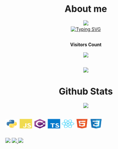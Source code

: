 <h1 align="center">About me</h1>
<div align="center">
  <img src="https://capsule-render.vercel.app/api?type=waving&color=radical&height=80&section=main&width=100"/>
</div>
<div align="center">
  <a href="https://git.io/typing-svg">
    <img src="https://readme-typing-svg.herokuapp.com?font=Fira+Code&weight=500&pause=1000&color=FFFFFF&vCenter=true&width=500&lines=Hello+everyone%2C+I'm+Higor+Padilha;+I'm+a+Beginner+Software+Developer" alt="Typing SVG" />
  </a>
</div>
<div align="center">
  <br><p align="center"><b>Visitors Count</b></p>  
  <!-- Mudando a cor para um estilo mais vibrante -->
  <p align="center"><img align="center" src="https://profile-counter.glitch.me/higorvitorpadilha/count.svg?color=radical" /></p> 
  <br>
</div>
<div align="center">
  <img src="https://capsule-render.vercel.app/api?type=waving&color=radical&height=80&section=footer&width=100"/>
</div>



<h1 align="center"> Github Stats </h1>
<p align="center">
  <a href="https://github.com/higorvitorpadilha/github-readme-stats">
    <img height="200px" src="https://github-readme-stats.vercel.app/api?username=higorvitorpadilha&show_icons=true&theme=radical"/>
  </a>
</p>












<div style="display: inline_block"><br>
   <img align="center" alt="Higor-Python" height="30" width="40" src="https://raw.githubusercontent.com/devicons/devicon/master/icons/python/python-original.svg">
  <img align="center" alt="Higor-Js" height="30" width="40" src="https://raw.githubusercontent.com/devicons/devicon/master/icons/javascript/javascript-plain.svg">
   <img align="center" alt="Higor-Csharp" height="30" width="40" src="https://raw.githubusercontent.com/devicons/devicon/master/icons/csharp/csharp-original.svg">
  <img align="center" alt="Higor-Ts" height="30" width="40" src="https://raw.githubusercontent.com/devicons/devicon/master/icons/typescript/typescript-plain.svg">
  <img align="center" alt="Higor-React" height="30" width="40" src="https://raw.githubusercontent.com/devicons/devicon/master/icons/react/react-original.svg">
  <img align="center" alt="Higor-HTML" height="30" width="40" src="https://raw.githubusercontent.com/devicons/devicon/master/icons/html5/html5-original.svg">
  <img align="center" alt="Higor-CSS" height="30" width="40" src="https://raw.githubusercontent.com/devicons/devicon/master/icons/css3/css3-original.svg">
</div>
  
  ##
 
<div> 
  <a href="https://www.instagram.com/higorpadilhaa/" target="_blank"><img src="https://img.shields.io/badge/-Instagram-%23E4405F?style=for-the-badge&logo=instagram&logoColor=white" target="_blank"></a>
<a href="mailto:Higorvitorpadilha@gmail.com">
  <img src="https://img.shields.io/badge/-Gmail-%23333?style=for-the-badge&logo=gmail&logoColor=white">
</a>
  <a href="https://www.linkedin.com/in/higor-v-padilha-41aaa4236/" target="_blank"><img src="https://img.shields.io/badge/-LinkedIn-%230077B5?style=for-the-badge&logo=linkedin&logoColor=white" target="_blank"></a> 
  
</div>
